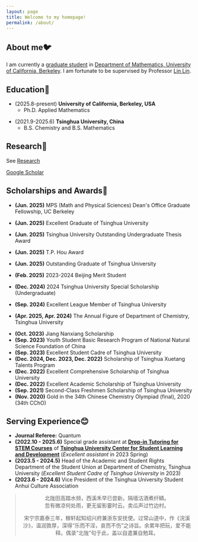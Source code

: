 ```yaml
---
layout: page
title: Welcome to my homepage!
permalink: /about/
---
```

## About me🐦

I am currently a [graduate student](https://math.berkeley.edu/people/graduate-students) in [Department of Mathematics, University of California, Berkeley](https://math.berkeley.edu/). I am fortunate to be supervised by Professor [Lin Lin](https://math.berkeley.edu/~linlin/).

## Education🏫

+ (2025.8-present) **University of California, Berkeley, USA**
  + Ph.D. Applied Mathematics

- (2021.9-2025.6) **Tsinghua University, China** 
  + B.S. Chemistry and B.S. Mathematics

## Research🤔

See [Research](pubs.md)

[Google Scholar](https://scholar.google.com/citations?user=vIwrc6AAAAAJ&hl=en-US)

## Scholarships and Awards🥇
+ **(Jun. 2025)** MPS (Math and Physical Sciences) Dean's Office Graduate Fellowship, UC Berkeley

+ **(Jun. 2025)** Excellent Graduate of Tsinghua University

+ **(Jun. 2025)** Tsinghua University Outstanding Undergraduate Thesis Award
+ **(Jun. 2025)** T.P. Hou Award
+ **(Jun. 2025)** Outstanding Graduate of Tsinghua University
+ **(Feb. 2025)** 2023-2024 Beijing Merit Student
+ **(Dec. 2024)** 2024 Tsinghua University Special Scholarship (Undergraduate)
+ **(Sep. 2024)** Excellent League Member of Tsinghua University
+ **(Apr. 2025, Apr. 2024)** The Annual Figure of Department of Chemistry, Tsinghua University

- **(Oct. 2023)** Jiang Nanxiang Scholarship
- **(Sep. 2023)** Youth Student Basic Research Program of National Natural Science Foundation of China
- **(Sep. 2023)** Excellent Student Cadre of Tsinghua University
- **(Dec. 2024, Dec. 2023, Dec. 2022)** Scholarship of Tsinghua Xuetang Talents Program
- **(Dec. 2022)** Excellent Comprehensive Scholarship of Tsinghua University
- **(Dec. 2022)** Excellent Academic Scholarship of Tsinghua University
- **(Sep. 2021)** Second-Class Freshmen Scholarship of Tsinghua University
- **(Nov. 2020)** Gold in the 34th Chinese Chemistry Olympiad (final), 2020 (34th CChO)

## Serving Experience😊

+ **Journal Referee:** Quantum
+ **(2022.10 - 2025.6)** Special grade assistant at [**Drop-in Tutoring for STEM Courses**](https://learning.tsinghua.edu.cn/info/1077/1260.htm) of [**Tsinghua University Center for Student Learning and Development**](https://learning.tsinghua.edu.cn/info/1159/1389.htm) (*Excellent assistant* in 2023 Spring)
+ **(2023.5 - 2024.5\)** Head of the Academic and Student Rights Department of the Student Union at Department of Chemistry, Tsinghua University (*Excellent Student Cadre of Tsinghua University* in 2023)
+ **(2023.6 - 2024.6)** Vice President of the Tsinghua University Student Anhui Culture Association



><center>北陇田高踏水频，西溪禾早已尝新。隔墙沽酒煮纤鳞。<center>
><center>忽有微凉何处雨，更无留影霎时云。卖瓜声过竹边村。<center>
>
>   宋宁宗嘉泰三年，稼轩起知绍兴府兼浙东安抚使。过常山道中，作《浣溪沙》，温润敦厚，深得“乐而不淫，哀而不伤”之诗旨。余累年把玩，爱不能释。偶录“北陇”句于此，盖以自遣兼自勉耳。
